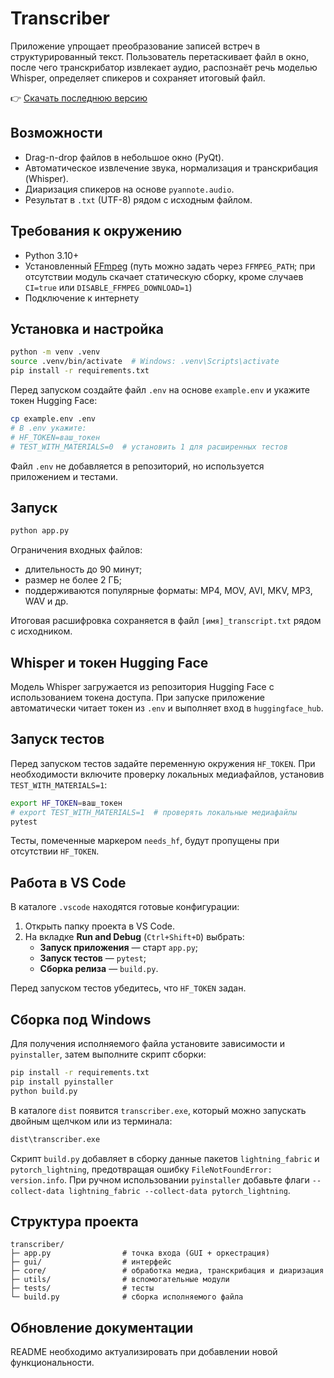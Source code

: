 # Transcriber

Приложение упрощает преобразование записей встреч в структурированный текст.
Пользователь перетаскивает файл в окно, после чего транскрибатор извлекает
аудио, распознаёт речь моделью Whisper, определяет спикеров и сохраняет
итоговый файл.

👉 [Скачать последнюю версию](https://github.com/GeorgAmisare/Transcriber/releases/latest)

## Возможности
- Drag-n-drop файлов в небольшое окно (PyQt).
- Автоматическое извлечение звука, нормализация и транскрибация (Whisper).
- Диаризация спикеров на основе `pyannote.audio`.
- Результат в `.txt` (UTF-8) рядом с исходным файлом.

## Требования к окружению
- Python 3.10+
- Установленный [FFmpeg](https://ffmpeg.org/) (путь можно задать через `FFMPEG_PATH`; при отсутствии модуль скачает статическую сборку, кроме случаев `CI=true` или `DISABLE_FFMPEG_DOWNLOAD=1`)
- Подключение к интернету

## Установка и настройка
```bash
python -m venv .venv
source .venv/bin/activate  # Windows: .venv\Scripts\activate
pip install -r requirements.txt
```

Перед запуском создайте файл `.env` на основе `example.env` и укажите токен Hugging Face:

```bash
cp example.env .env
# В .env укажите:
# HF_TOKEN=ваш_токен
# TEST_WITH_MATERIALS=0  # установить 1 для расширенных тестов
```

Файл `.env` не добавляется в репозиторий, но используется приложением и тестами.

## Запуск
```bash
python app.py
```

Ограничения входных файлов:
- длительность до 90 минут;
- размер не более 2 ГБ;
- поддерживаются популярные форматы: MP4, MOV, AVI, MKV, MP3, WAV и др.

Итоговая расшифровка сохраняется в файл `[имя]_transcript.txt` рядом с исходником.

## Whisper и токен Hugging Face
Модель Whisper загружается из репозитория Hugging Face с использованием токена доступа. При запуске приложение автоматически читает токен из `.env` и выполняет вход в `huggingface_hub`.

## Запуск тестов
Перед запуском тестов задайте переменную окружения `HF_TOKEN`. При необходимости включите проверку локальных медиафайлов, установив `TEST_WITH_MATERIALS=1`:

```bash
export HF_TOKEN=ваш_токен
# export TEST_WITH_MATERIALS=1  # проверять локальные медиафайлы
pytest
```

Тесты, помеченные маркером `needs_hf`, будут пропущены при отсутствии `HF_TOKEN`.

## Работа в VS Code
В каталоге `.vscode` находятся готовые конфигурации:
1. Открыть папку проекта в VS Code.
2. На вкладке **Run and Debug** (`Ctrl+Shift+D`) выбрать:
   - **Запуск приложения** — старт `app.py`;
   - **Запуск тестов** — `pytest`;
   - **Сборка релиза** — `build.py`.

Перед запуском тестов убедитесь, что `HF_TOKEN` задан.

## Сборка под Windows
Для получения исполняемого файла установите зависимости и `pyinstaller`, затем выполните скрипт сборки:

```bash
pip install -r requirements.txt
pip install pyinstaller
python build.py
```

В каталоге `dist` появится `transcriber.exe`, который можно запускать двойным щелчком или из терминала:

```bash
dist\transcriber.exe
```

Скрипт `build.py` добавляет в сборку данные пакетов `lightning_fabric` и `pytorch_lightning`, предотвращая ошибку `FileNotFoundError: version.info`. При ручном использовании `pyinstaller` добавьте флаги `--collect-data lightning_fabric --collect-data pytorch_lightning`.

## Структура проекта
```
transcriber/
├─ app.py                # точка входа (GUI + оркестрация)
├─ gui/                  # интерфейс
├─ core/                 # обработка медиа, транскрибация и диаризация
├─ utils/                # вспомогательные модули
├─ tests/                # тесты
└─ build.py              # сборка исполняемого файла
```

## Обновление документации
README необходимо актуализировать при добавлении новой функциональности.

